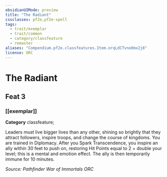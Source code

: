 ```yaml
---
obsidianUIMode: preview
title: "The Radiant"
cssclasses: pf2e,pf2e-spell
tags:
  - trait/exemplar
  - trait/common
  - category/classfeature
  - remaster
aliases: "Compendium.pf2e.classfeatures.Item.orqLdCTvno0mx2j8"
license: ORC
---
```

# The Radiant
## Feat 3
### [[exemplar]]

**Category** classfeature; 




Leaders must live bigger lives than any other, shining so brightly that they attract followers, inspire troops, and change the course of kingdoms. You are trained in Diplomacy. After you Spark Transcendence, you inspire an ally within 30 feet to push on, restoring Hit Points equal to 2 + double your level; this is a mental and emotion effect. The ally is then temporarily immune for 10 minutes.

*Source: Pathfinder War of Immortals*
*ORC*